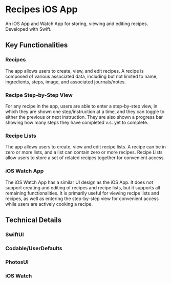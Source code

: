 # Recipes iOS App
An iOS App and Watch App for storing, viewing and editing recipes. Developed with Swift.

## Key Functionalities
### Recipes
The app allows users to create, view, and edit recipes. A recipe is composed of various associated data, including but not limited to name, ingredients, steps, image, and associated journals/notes.

### Recipe Step-by-Step View
For any recipe in the app, users are able to enter a step-by-step view, in which they are shown one step/instruction at a time, and they can toggle to either the previous or next instruction. They are also shown a progress bar showing how many steps they have completed v.s. yet to complete.

### Recipe Lists
The app allows users to create, view and edit recipe lists. A recipe can be in zero or more lists, and a list can contain zero or more recipes. Recipe Lists allow users to store a set of related recipes together for convenient access.

### iOS Watch App
The iOS Watch App has a similar UI design as the iOS App. It does not support creating and editing of recipes and recipe lists, but it supports all remaining functionalities. It is primarily useful for viewing recipe lists and recipes, as well as entering the step-by-step view for convenient access while users are actively cooking a recipe.

## Technical Details
### SwiftUI

### Codable/UserDefaults

### PhotosUI

### iOS Watch
